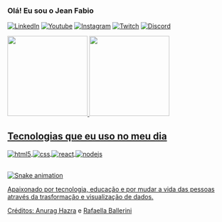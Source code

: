 ### Olá! Eu sou o Jean Fabio 

[![LinkedIn](https://img.shields.io/badge/LinkedIn-0077B5?style=for-the-badge&logo=linkedin&logoColor=white)](https://www.linkedin.com/in/jeansilvaster)
[![Youtube](https://img.shields.io/badge/YouTube-FF0000?style=for-the-badge&logo=youtube&logoColor=white)](https://www.youtube.com/channel/UCUqGl4BeN7joX-47dI2l3Ew)
[![Instagram](https://img.shields.io/badge/Instagram-E4405F?style=for-the-badge&logo=instagram&logoColor=white)](https://www.instagram.com/jeansilvaster)
[![Twitch](https://img.shields.io/badge/Twitter-1DA1F2?style=for-the-badge&logo=twitter&logoColor=white)](https://twitter.com/jeansilvaster)
[![Discord](https://img.shields.io/badge/Discord-7289DA?style=for-the-badge&logo=discord&logoColor=white)](https://discord.com/channels/918292824900907048/918292825467133953)

  <a href="https://github.com/jeansilvaster">
  <img height="180em" src="https://github-readme-stats.vercel.app/api?username=jeansilvaster&show_icons=true&theme=tokyonight&include_all_commits=true&count_private=true"/>
  <img height="180em" src="https://github-readme-stats.vercel.app/api/top-langs/?username=jeansilvaster&layout=compact&langs_count=7&theme=tokyonight"/>
  
 </div>

 ## Tecnologias que eu uso no meu dia
  
<div style="display: inline_block">
  <img align="center" alt="html5" src="https://img.shields.io/badge/Python-3776AB?style=for-the-badge&logo=python&logoColor=white" />
  <img align="center" alt="css" src="https://img.shields.io/badge/R-276DC3?style=for-the-badge&logo=r&logoColor=white" />
  <img align="center" alt="react" src="https://img.shields.io/badge/SQLite-07405E?style=for-the-badge&logo=sqlite&logoColor=white" />
  <img align="center" alt="nodejs" src="https://img.shields.io/badge/Microsoft_Excel-217346?style=for-the-badge&logo=microsoft-excel&logoColor=white" />
  </div><br/>
       


   
  ![Snake animation](https://github.com/jeansilvaster/jeansilvaster/blob/output/github-contribution-grid-snake.svg)

   
 

         

Apaixonado por tecnologia, educação e por mudar a vida das pessoas através da trasformação e visualização de dados.

<p>Créditos: <a href="https://github.com/anuraghazra/github-readme-stats">Anurag Hazra</a> e <a href="https://github.com/rafaballerini">Rafaella Ballerini</a></p>
</div>

  
